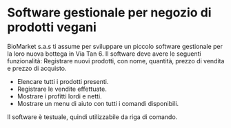 # Software gestionale per negozio di prodotti vegani

BioMarket s.a.s ti assume per sviluppare un piccolo software gestionale per la loro nuova bottega in Via Tan 6. Il software deve avere le seguenti funzionalità:
Registrare nuovi prodotti, con nome, quantità, prezzo di vendita e prezzo di acquisto.
 - Elencare tutti i prodotti presenti.
 - Registrare le vendite effettuate.
 - Mostrare i profitti lordi e netti.
 - Mostrare un menu di aiuto con tutti i comandi disponibili.

Il software è testuale, quindi utilizzabile da riga di comando.

